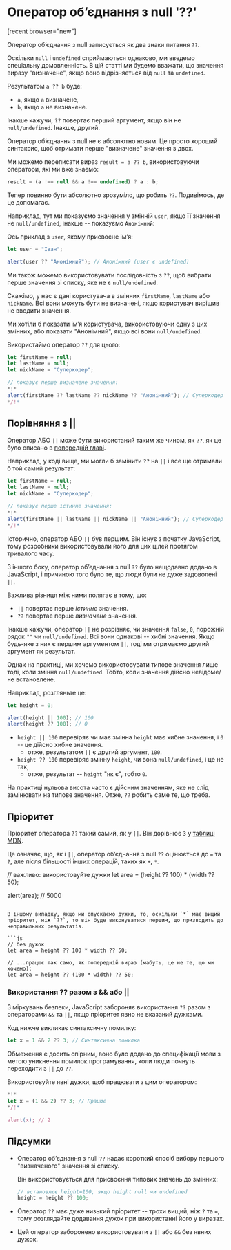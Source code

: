 # Оператор об’єднання з null '??'

[recent browser="new"]

Оператор об’єднання з null записується як два знаки питання `??`.

Оскільки `null` і `undefined` сприймаються однаково, ми введемо спеціальну домовленність. В цій статті ми будемо вважати, що значення виразу "визначене", якщо воно відрізняється від `null` та `undefined`.

Результатом `a ?? b` буде:
- `a`, якщо `a` визначене,
- `b`, якщо `a` не визначене.

Інакше кажучи, `??` повертає перший аргумент, якщо він не `null/undefined`. Інакше, другий.

Оператор об’єднання з null не є абсолютно новим. Це просто хороший синтаксис, щоб отримати перше "визначене" значення з двох.

Ми можемо переписати вираз `result = a ?? b`, використовуючи оператори, які ми вже знаємо:

```js
result = (a !== null && a !== undefined) ? a : b;
```

Тепер повинно бути абсолютно зрозуміло, що робить `??`. Подивімось, де це допомагає.


Наприклад, тут ми показуємо значення у змінній `user`, якщо її значення не `null/undefined`, інакше -- показуємо `Анонімний`:


Ось приклад з `user`, якому присвоєне ім’я:

```js run
let user = "Іван";

alert(user ?? "Анонімний"); // Анонімний (user є undefined)
```

Ми також можемо використовувати послідовність з `??`, щоб вибрати перше значення зі списку, яке не є `null/undefined`.

Скажімо, у нас є дані користувача в змінних `firstName`, `lastName` або `nickName`. Всі вони можуть бути не визначені, якщо користувач вирішив не вводити значення.

Ми хотіли б показати ім’я користувача, використовуючи одну з цих змінних, або показати "Анонімний", якщо всі вони `null/undefined`.

Використаймо оператор `??` для цього:

```js run
let firstName = null;
let lastName = null;
let nickName = "Суперкодер";

// показує перше визначене значення:
*!*
alert(firstName ?? lastName ?? nickName ?? "Анонімний"); // Суперкодер
*/!*
```

## Порівняння з ||

Оператор АБО `||` може бути використаний таким же чином, як `??`, як це було описано в [попередній главі](info:logical-operators#or-finds-the-first-truthy-value).

Наприклад, у коді вище, ми могли б замінити `??` на `||` і все ще отримали б той самий результат:

```js run
let firstName = null;
let lastName = null;
let nickName = "Суперкодер";

// показує перше істинне значення:
*!*
alert(firstName || lastName || nickName || "Анонімний"); // Суперкодер
*/!*
```

Історично, оператор АБО `||` був першим. Він існує з початку JavaScript, тому розробники використовували його для цих цілей протягом тривалого часу.

З іншого боку, оператор об’єднання з null `??` було нещодавно додано в JavaScript, і причиною того було те, що люди були не дуже задоволені `||`.

Важлива різниця між ними полягає в тому, що:
- `||` повертає перше *істинне* значення.
- `??` повертає перше *визначене* значення.

Інакше кажучи, оператор `||` не розрізняє, чи значення `false`, `0`, порожній рядок `""` чи `null/undefined`. Всі вони однакові -- хибні значення. Якщо будь-яке з них є першим аргументом `||`, тоді ми отримаємо другий аргумент як результат.

Однак на практиці, ми хочемо використовувати типове значення лише тоді, коли змінна `null/undefined`. Тобто, коли значення дійсно невідоме/не встановлене.

Наприклад, розгляньте це:

```js run
let height = 0;

alert(height || 100); // 100
alert(height ?? 100); // 0
```

- `height || 100` перевіряє чи має змінна `height` має хибне значення, і `0` -- це дійсно хибне значення.
    - отже, результатом `||` є другий аргумент, `100`.
- `height ?? 100` перевіряє змінну `height`, чи вона `null/undefined`, і це не так,
    - отже, результат -- `height` "як є", тобто `0`.

На практиці нульова висота часто є дійсним значенням, яке не слід замінювати на типове значення. Отже, `??` робить саме те, що треба.

## Пріоритет

Пріоритет оператора `??` такий самий, як у `||`. Він дорівнює `3` у [таблиці MDN](https://developer.mozilla.org/en-US/docs/Web/JavaScript/Reference/Operators/Operator_Precedence#Table).

Це означає, що, як і `||`, оператор об’єднання з null `??` оцінюється до `=` та `?`, але після більшості інших операцій, таких як `+`, `*`.


// важливо: використовуйте дужки
let area = (height ?? 100) * (width ?? 50);

alert(area); // 5000
```

В іншому випадку, якщо ми опускаємо дужки, то, оскільки `*` має вищий пріоритет, ніж `??`, то він буде виконуватися першим, що призводить до неправильних результатів.

```js
// без дужок
let area = height ?? 100 * width ?? 50;

// ...працює так само, як попередній вираз (мабуть, це не те, що ми хочемо):
let area = height ?? (100 * width) ?? 50;
```

### Використання ?? разом з && або ||

З міркувань безпеки, JavaScript забороняє використання `??` разом з операторами `&&` та `||`, якщо пріоритет явно не вказаний дужками.

Код нижче викликає синтаксичну помилку:

```js run
let x = 1 && 2 ?? 3; // Синтаксична помилка
```

Обмеження є досить спірним, воно було додано до специфікації мови з метою уникнення помилок програмування, коли люди почнуть переходити з `||` до `??`.

Використовуйте явні дужки, щоб працювати з цим оператором:

```js run
*!*
let x = (1 && 2) ?? 3; // Працює
*/!*

alert(x); // 2
```

## Підсумки

- Оператор об’єднання з null `??` надає короткий спосіб вибору першого "визначеного" значення зі списку.

    Він використовується для присвоєння типових значень до змінних:

    ```js
    // встановлює height=100, якщо height null чи undefined
    height = height ?? 100;
    ```

- Оператор `??` має дуже низький пріоритет -- трохи вищий, ніж `?` та `=`, тому розглядайте додавання дужок при використанні його у виразах.
- Цей оператор заборонено використовувати з `||` або `&&` без явних дужок.
